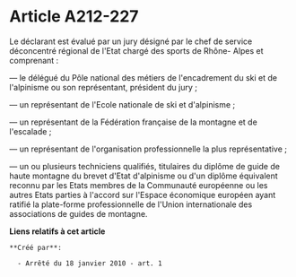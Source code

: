 # Article A212-227

Le déclarant est évalué par un jury désigné par le chef de service déconcentré régional de l'Etat chargé des sports de Rhône-
Alpes et comprenant : 

― le délégué du Pôle national des métiers de l'encadrement du ski et de l'alpinisme ou son représentant, président du jury ; 

― un représentant de l'Ecole nationale de ski et d'alpinisme ; 

― un représentant de la Fédération française de la montagne et de l'escalade ; 

― un représentant de l'organisation professionnelle la plus représentative ; 

― un ou plusieurs techniciens qualifiés, titulaires du diplôme de guide de haute montagne du brevet d'Etat d'alpinisme ou
d'un diplôme équivalent reconnu par les Etats membres de la Communauté européenne ou les autres Etats parties à l'accord sur
l'Espace économique européen ayant ratifié la plate-forme professionnelle de l'Union internationale des associations de
guides de montagne.

**Liens relatifs à cet article**

	**Créé par**:

	  - Arrêté du 18 janvier 2010 - art. 1
